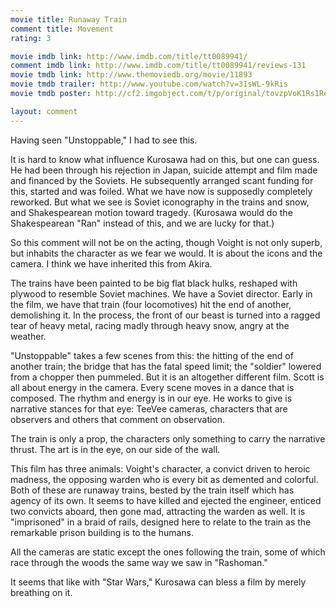 ```yaml
---
movie title: Runaway Train
comment title: Movement
rating: 3

movie imdb link: http://www.imdb.com/title/tt0089941/
comment imdb link: http://www.imdb.com/title/tt0089941/reviews-131
movie tmdb link: http://www.themoviedb.org/movie/11893
movie tmdb trailer: http://www.youtube.com/watch?v=3IsWL-9kRis
movie tmdb poster: http://cf2.imgobject.com/t/p/original/tovzpVoK1Rs1RejlY9c3AMepfto.jpg

layout: comment
---
```


Having seen "Unstoppable," I had to see this.

It is hard to know what influence Kurosawa had on this, but one can guess. He had been through his rejection in Japan, suicide attempt and film made and financed by the Soviets. He subsequently arranged scant funding for this, started and was foiled. What we have now is supposedly completely reworked. But what we see is Soviet iconography in the trains and snow, and Shakespearean motion toward tragedy. (Kurosawa would do the Shakespearean "Ran" instead of this, and we are lucky for that.)

So this comment will not be on the acting, though Voight is not only superb, but inhabits the character as we fear we would. It is about the icons and the camera. I think we have inherited this from Akira.

The trains have been painted to be big flat black hulks, reshaped with plywood to resemble Soviet machines. We have a Soviet director. Early in the film, we have that train (four locomotives) hit the end of another, demolishing it. In the process, the front of our beast is turned into a ragged tear of heavy metal, racing madly through heavy snow, angry at the weather.

"Unstoppable" takes a few scenes from this: the hitting of the end of another train; the bridge that has the fatal speed limit; the "soldier" lowered from a chopper then pummeled. But it is an altogether different film. Scott is all about energy in the camera. Every scene moves in a dance that is composed. The rhythm and energy is in our eye. He works to give is narrative stances for that eye: TeeVee cameras, characters that are observers and others that comment on observation. 

The train is only a prop, the characters only something to carry the narrative thrust. The art is in the eye, on our side of the wall.

This film has three animals: Voight's character, a convict driven to heroic madness, the opposing warden who is every bit as demented and colorful. Both of these are runaway trains, bested by the train itself which has agency of its own. It seems to have killed and ejected the engineer, enticed two convicts aboard, then gone mad, attracting the warden as well. It is "imprisoned" in a braid of rails, designed here to relate to the train as the remarkable prison building is to the humans.

All the cameras are static except the ones following the train, some of which race through the woods the same way we saw in "Rashoman."

It seems that like with "Star Wars," Kurosawa can bless a film by merely breathing on it.